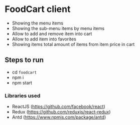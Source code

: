 # FoodCart client

- Showing the menu items
- Showing the sub-menu items by menu items
- Allow to add and remove item into cart
- Allow to add item into favorites
- Showing items total amount of items from item price in cart

## Steps to run

- cd `foodcart`
- npm i
- npm start

### Libraries used

- ReactJS (https://github.com/facebook/react)
- Redux (https://github.com/reduxjs/react-redux)
- Antd (https://www.npmjs.com/package/antd)
